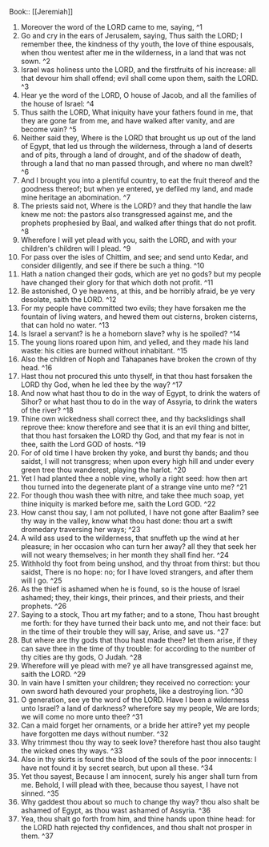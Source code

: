  Book:: [[Jeremiah]]
 1. Moreover the word of the LORD came to me, saying, ^1
 2. Go and cry in the ears of Jerusalem, saying, Thus saith the LORD; I remember thee, the kindness of thy youth, the love of thine espousals, when thou wentest after me in the wilderness, in a land that was not sown. ^2
 3. Israel was holiness unto the LORD, and the firstfruits of his increase: all that devour him shall offend; evil shall come upon them, saith the LORD. ^3
 4. Hear ye the word of the LORD, O house of Jacob, and all the families of the house of Israel: ^4
 5. Thus saith the LORD, What iniquity have your fathers found in me, that they are gone far from me, and have walked after vanity, and are become vain? ^5
 6. Neither said they, Where is the LORD that brought us up out of the land of Egypt, that led us through the wilderness, through a land of deserts and of pits, through a land of drought, and of the shadow of death, through a land that no man passed through, and where no man dwelt? ^6
 7. And I brought you into a plentiful country, to eat the fruit thereof and the goodness thereof; but when ye entered, ye defiled my land, and made mine heritage an abomination. ^7
 8. The priests said not, Where is the LORD? and they that handle the law knew me not: the pastors also transgressed against me, and the prophets prophesied by Baal, and walked after things that do not profit. ^8
 9. Wherefore I will yet plead with you, saith the LORD, and with your children's children will I plead. ^9
 10. For pass over the isles of Chittim, and see; and send unto Kedar, and consider diligently, and see if there be such a thing. ^10
 11. Hath a nation changed their gods, which are yet no gods? but my people have changed their glory for that which doth not profit. ^11
 12. Be astonished, O ye heavens, at this, and be horribly afraid, be ye very desolate, saith the LORD. ^12
 13. For my people have committed two evils; they have forsaken me the fountain of living waters, and hewed them out cisterns, broken cisterns, that can hold no water. ^13
 14. Is Israel a servant? is he a homeborn slave? why is he spoiled? ^14
 15. The young lions roared upon him, and yelled, and they made his land waste: his cities are burned without inhabitant. ^15
 16. Also the children of Noph and Tahapanes have broken the crown of thy head. ^16
 17. Hast thou not procured this unto thyself, in that thou hast forsaken the LORD thy God, when he led thee by the way? ^17
 18. And now what hast thou to do in the way of Egypt, to drink the waters of Sihor? or what hast thou to do in the way of Assyria, to drink the waters of the river? ^18
 19. Thine own wickedness shall correct thee, and thy backslidings shall reprove thee: know therefore and see that it is an evil thing and bitter, that thou hast forsaken the LORD thy God, and that my fear is not in thee, saith the Lord GOD of hosts. ^19
 20. For of old time I have broken thy yoke, and burst thy bands; and thou saidst, I will not transgress; when upon every high hill and under every green tree thou wanderest, playing the harlot. ^20
 21. Yet I had planted thee a noble vine, wholly a right seed: how then art thou turned into the degenerate plant of a strange vine unto me? ^21
 22. For though thou wash thee with nitre, and take thee much soap, yet thine iniquity is marked before me, saith the Lord GOD. ^22
 23. How canst thou say, I am not polluted, I have not gone after Baalim? see thy way in the valley, know what thou hast done: thou art a swift dromedary traversing her ways; ^23
 24. A wild ass used to the wilderness, that snuffeth up the wind at her pleasure; in her occasion who can turn her away? all they that seek her will not weary themselves; in her month they shall find her. ^24
 25. Withhold thy foot from being unshod, and thy throat from thirst: but thou saidst, There is no hope: no; for I have loved strangers, and after them will I go. ^25
 26. As the thief is ashamed when he is found, so is the house of Israel ashamed; they, their kings, their princes, and their priests, and their prophets. ^26
 27. Saying to a stock, Thou art my father; and to a stone, Thou hast brought me forth: for they have turned their back unto me, and not their face: but in the time of their trouble they will say, Arise, and save us. ^27
 28. But where are thy gods that thou hast made thee? let them arise, if they can save thee in the time of thy trouble: for according to the number of thy cities are thy gods, O Judah. ^28
 29. Wherefore will ye plead with me? ye all have transgressed against me, saith the LORD. ^29
 30. In vain have I smitten your children; they received no correction: your own sword hath devoured your prophets, like a destroying lion. ^30
 31. O generation, see ye the word of the LORD. Have I been a wilderness unto Israel? a land of darkness? wherefore say my people, We are lords; we will come no more unto thee? ^31
 32. Can a maid forget her ornaments, or a bride her attire? yet my people have forgotten me days without number. ^32
 33. Why trimmest thou thy way to seek love? therefore hast thou also taught the wicked ones thy ways. ^33
 34. Also in thy skirts is found the blood of the souls of the poor innocents: I have not found it by secret search, but upon all these. ^34
 35. Yet thou sayest, Because I am innocent, surely his anger shall turn from me. Behold, I will plead with thee, because thou sayest, I have not sinned. ^35
 36. Why gaddest thou about so much to change thy way? thou also shalt be ashamed of Egypt, as thou wast ashamed of Assyria. ^36
 37. Yea, thou shalt go forth from him, and thine hands upon thine head: for the LORD hath rejected thy confidences, and thou shalt not prosper in them. ^37
